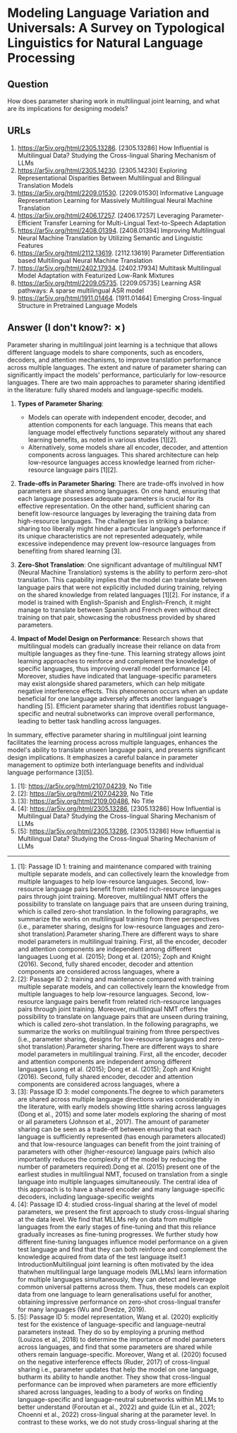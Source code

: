 # Modeling Language Variation and Universals: A Survey on Typological Linguistics for Natural Language Processing

## Question

How does parameter sharing work in multilingual joint learning, and what are its implications for designing models?

## URLs

1. https://ar5iv.org/html/2305.13286. [2305.13286] How Influential is Multilingual Data? Studying the Cross-lingual Sharing Mechanism of LLMs
2. https://ar5iv.org/html/2305.14230. [2305.14230] Exploring Representational Disparities Between Multilingual and Bilingual Translation Models
3. https://ar5iv.org/html/2209.01530. [2209.01530] Informative Language Representation Learning for Massively Multilingual Neural Machine Translation
4. https://ar5iv.org/html/2406.17257. [2406.17257] Leveraging Parameter-Efficient Transfer Learning for Multi-Lingual Text-to-Speech Adaptation
5. https://ar5iv.org/html/2408.01394. [2408.01394] Improving Multilingual Neural Machine Translation by Utilizing Semantic and Linguistic Features
6. https://ar5iv.org/html/2112.13619. [2112.13619] Parameter Differentiation based Multilingual Neural Machine Translation
7. https://ar5iv.org/html/2402.17934. [2402.17934] Multitask Multilingual Model Adaptation with Featurized Low-Rank Mixtures
8. https://ar5iv.org/html/2209.05735. [2209.05735] Learning ASR pathways: A sparse multilingual ASR model
9. https://ar5iv.org/html/1911.01464. [1911.01464] Emerging Cross-lingual Structure in Pretrained Language Models

## Answer (I don't know?: ✗)

Parameter sharing in multilingual joint learning is a technique that allows different language models to share components, such as encoders, decoders, and attention mechanisms, to improve translation performance across multiple languages. The extent and nature of parameter sharing can significantly impact the models' performance, particularly for low-resource languages. There are two main approaches to parameter sharing identified in the literature: fully shared models and language-specific models.

1. **Types of Parameter Sharing**: 
   - Models can operate with independent encoder, decoder, and attention components for each language. This means that each language model effectively functions separately without any shared learning benefits, as noted in various studies [1][2]. 
   - Alternatively, some models share all encoder, decoder, and attention components across languages. This shared architecture can help low-resource languages access knowledge learned from richer-resource language pairs [1][2].

2. **Trade-offs in Parameter Sharing**: 
   There are trade-offs involved in how parameters are shared among languages. On one hand, ensuring that each language possesses adequate parameters is crucial for its effective representation. On the other hand, sufficient sharing can benefit low-resource languages by leveraging the training data from high-resource languages. The challenge lies in striking a balance: sharing too liberally might hinder a particular language’s performance if its unique characteristics are not represented adequately, while excessive independence may prevent low-resource languages from benefiting from shared learning [3].

3. **Zero-Shot Translation**: 
   One significant advantage of multilingual NMT (Neural Machine Translation) systems is the ability to perform zero-shot translation. This capability implies that the model can translate between language pairs that were not explicitly included during training, relying on the shared knowledge from related languages [1][2]. For instance, if a model is trained with English-Spanish and English-French, it might manage to translate between Spanish and French even without direct training on that pair, showcasing the robustness provided by shared parameters.

4. **Impact of Model Design on Performance**: 
   Research shows that multilingual models can gradually increase their reliance on data from multiple languages as they fine-tune. This learning strategy allows joint learning approaches to reinforce and complement the knowledge of specific languages, thus improving overall model performance [4]. Moreover, studies have indicated that language-specific parameters may exist alongside shared parameters, which can help mitigate negative interference effects. This phenomenon occurs when an update beneficial for one language adversely affects another language's handling [5]. Efficient parameter sharing that identifies robust language-specific and neutral subnetworks can improve overall performance, leading to better task handling across languages.

In summary, effective parameter sharing in multilingual joint learning facilitates the learning process across multiple languages, enhances the model's ability to translate unseen language pairs, and presents significant design implications. It emphasizes a careful balance in parameter management to optimize both interlanguage benefits and individual language performance [3][5].

1. [1]:  https://ar5iv.org/html/2107.04239, No Title
2. [2]:  https://ar5iv.org/html/2107.04239, No Title
3. [3]:  https://ar5iv.org/html/2109.00486, No Title
4. [4]:  https://ar5iv.org/html/2305.13286, [2305.13286] How Influential is Multilingual Data? Studying the Cross-lingual Sharing Mechanism of LLMs
5. [5]:  https://ar5iv.org/html/2305.13286, [2305.13286] How Influential is Multilingual Data? Studying the Cross-lingual Sharing Mechanism of LLMs
---
1. [1]:  Passage ID 1: training and maintenance compared with training multiple separate models, and can collectively learn the knowledge from multiple languages to help low-resource languages. Second, low-resource language pairs benefit from related rich-resource languages pairs through joint training. Moreover, multilingual NMT offers the possibility to translate on language pairs that are unseen during training, which is called zero-shot translation. In the following paragraphs, we summarize the works on multilingual training from three perspectives (i.e., parameter sharing, designs for low-resource languages and zero-shot translation).Parameter sharing.There are different ways to share model parameters in multilingual training. First, all the encoder, decoder and attention components are independent among different languages Luong et al. (2015); Dong et al. (2015); Zoph and Knight (2016). Second, fully shared encoder, decoder and attention components are considered across languages, where a
2. [2]:  Passage ID 2: training and maintenance compared with training multiple separate models, and can collectively learn the knowledge from multiple languages to help low-resource languages. Second, low-resource language pairs benefit from related rich-resource languages pairs through joint training. Moreover, multilingual NMT offers the possibility to translate on language pairs that are unseen during training, which is called zero-shot translation. In the following paragraphs, we summarize the works on multilingual training from three perspectives (i.e., parameter sharing, designs for low-resource languages and zero-shot translation).Parameter sharing.There are different ways to share model parameters in multilingual training. First, all the encoder, decoder and attention components are independent among different languages Luong et al. (2015); Dong et al. (2015); Zoph and Knight (2016). Second, fully shared encoder, decoder and attention components are considered across languages, where a
3. [3]:  Passage ID 3: model components.The degree to which parameters are shared across multiple language directions varies considerably in the literature, with early models showing little sharing across languages (Dong et al., 2015) and some later models exploring the sharing of most or all parameters (Johnson et al., 2017). The amount of parameter sharing can be seen as a trade-off between ensuring that each language is sufficiently represented (has enough parameters allocated) and that low-resource languages can benefit from the joint training of parameters with other (higher-resource) language pairs (which also importantly reduces the complexity of the model by reducing the number of parameters required).Dong et al. (2015) present one of the earliest studies in multilingual NMT, focused on translation from a single language into multiple languages simultaneously. The central idea of this approach is to have a shared encoder and many language-specific decoders, including language-specific weights
4. [4]:  Passage ID 4: studied cross-lingual sharing at the level of model parameters, we present the first approach to study cross-lingual sharing at the data level. We find that MLLMs rely on data from multiple languages from the early stages of fine-tuning and that this reliance gradually increases as fine-tuning progresses. We further study how different fine-tuning languages influence model performance on a given test language and find that they can both reinforce and complement the knowledge acquired from data of the test language itself.1 IntroductionMultilingual joint learning is often motivated by the idea thatwhen multilingual large language models (MLLMs) learn information for multiple languages simultaneously, they can detect and leverage common universal patterns across them. Thus, these models can exploit data from one language to learn generalisations useful for another, obtaining impressive performance on zero-shot cross-lingual transfer for many languages (Wu and Dredze, 2019).
5. [5]:  Passage ID 5: model representation, Wang et al. (2020) explicitly test for the existence of language-specific and language-neutral parameters instead. They do so by employing a pruning method (Louizos et al., 2018) to determine the importance of model parameters across languages, and find that some parameters are shared while others remain language-specific. Moreover, Wang et al. (2020) focused on the negative interference effects (Ruder, 2017) of cross-lingual sharing i.e., parameter updates that help the model on one language, butharm its ability to handle another. They show that cross-lingual performance can be improved when parameters are more efficiently shared across languages, leading to a body of works on finding language-specific and language-neutral subnetworks within MLLMs to better understand (Foroutan et al., 2022) and guide (Lin et al., 2021; Choenni et al., 2022) cross-lingual sharing at the parameter level. In contrast to these works, we do not study cross-lingual sharing at the
